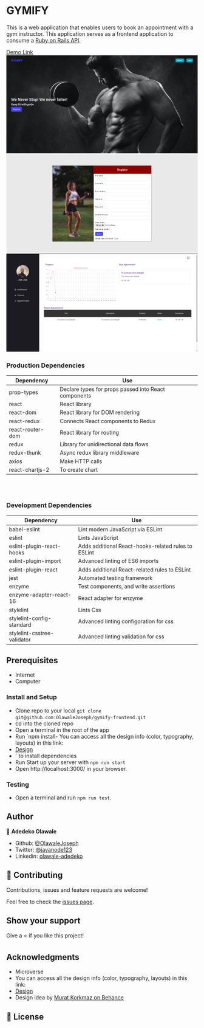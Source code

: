 # GYMIFY
This is a web application that enables users to book an appointment with a gym instructor. This application serves as a frontend application to consume a [Ruby on Rails API](https://github.com/OlawaleJoseph/Gymify-Backend).

[Demo Link](https://gymify-app.netlify.app/)
<br>
<img src="landing.png">
<img src="reg.png">
<img src="dash.png">


### Production Dependencies

| **Dependency**   | **Use**                                              |
| ---------------- | ---------------------------------------------------- |
| prop-types       | Declare types for props passed into React components |
| react            | React library                                        |
| react-dom        | React library for DOM rendering                      |
| react-redux      | Connects React components to Redux                   |
| react-router-dom | React library for routing                            |
| redux            | Library for unidirectional data flows                |
| redux-thunk      | Async redux library middleware                       |
| axios            | Make HTTP calls                                      |
| react-chartjs-2  | To create chart                                      |


<br />
<br />

### Development Dependencies

| **Dependency**                  | **Use**                                                          |
| ------------------------------- | ---------------------------------------------------------------- |
| babel-eslint                    | Lint modern JavaScript via ESLint                                |
| eslint                          | Lints JavaScript                                                 |
| eslint-plugin-react-hooks       | Adds additional React-hooks-related rules to ESLint              |
| eslint-plugin-import            | Advanced linting of ES6 imports                                  |
| eslint-plugin-react             | Adds additional React-related rules to ESLint                    |
| jest                            | Automated testing framework                                      |
| enzyme                          | Test components, and write assertions                            |
| enzyme-adapter-react-16         | React adapter for enzyme                                         |
| stylelint                       | Lints Css                                                        |
| stylelint-config-standard       | Advanced linting configoration for css                           |
| stylelint-csstree-validator     | Advanced linting validation for css                              |

## Prerequisites
- Internet
- Computer


### Install and Setup
- Clone repo to your local `git clone git@github.com:OlawaleJoseph/gymify-frontend.git`
- cd into the cloned repo
- Open a terminal in the root of the app
- Run `npm install- You can access all the design info (color, typography, layouts) in this link:
- [Design](https://www.behance.net/gallery/26425031/Vespa-Responsive-Redesign)
- ` to install dependencies
- Run Start up your server with `npm run start`
- Open http://localhost:3000/ in your browser.

### Testing
- Open a terminal and run `npm run test`.

## Author

👤 **Adedeko Olawale**

- Github: [@OlawaleJoseph](https://github.com/OlawaleJoseph)
- Twitter: [@javanode123](https://twitter.com/javanode123)
- Linkedin: [olawale-adedeko](http://www.linkedin.com/in/olawale-adedeko)

## 🤝 Contributing

Contributions, issues and feature requests are welcome!

Feel free to check the [issues page](https://github.com/OlawaleJoseph/gymify-frontend/issues).

## Show your support

Give a ⭐️ if you like this project!

## Acknowledgments
- Microverse
- You can access all the design info (color, typography, layouts) in this link:
- [Design](https://www.behance.net/gallery/26425031/Vespa-Responsive-Redesign)
- Design idea by [ Murat Korkmaz on Behance](https://www.behance.net/muratk)
## 📝 License